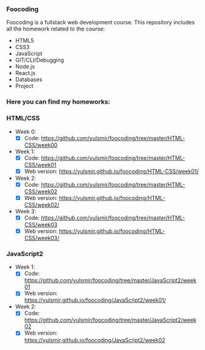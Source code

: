 ### Foocoding

Foocoding is a fullstack web development course.
This repository includes all the homework related to the course:

- HTML5
- CSS3
- JavaScript
- GIT/CLI/Debugging
- Node.js
- React.js
- Databases
- Project

### Here you can find my homeworks:

### HTML/CSS

- Week 0:
  - [x] Code: https://github.com/yulsmir/foocoding/tree/master/HTML-CSS/week00
- Week 1:
  - [x] Code: https://github.com/yulsmir/foocoding/tree/master/HTML-CSS/week01
  - [x] Web version: https://yulsmir.github.io/foocoding/HTML-CSS/week01/
- Week 2:
  - [x] Code: https://github.com/yulsmir/foocoding/tree/master/HTML-CSS/week02
  - [x] Web version: https://yulsmir.github.io/foocoding/HTML-CSS/week02/
- Week 3:
  - [x] Code: https://github.com/yulsmir/foocoding/tree/master/HTML-CSS/week03
  - [x] Web version: https://yulsmir.github.io/foocoding/HTML-CSS/week03/

### JavaScript2

- Week 1:
  - [x] Code: https://github.com/yulsmir/foocoding/tree/master/JavaScript2/week01
  - [x] Web version: https://yulsmir.github.io/foocoding/JavaScript2/week01/
- Week 2:
  - [x] Code: https://github.com/yulsmir/foocoding/tree/master/JavaScript2/week02
  - [x] Web version: https://yulsmir.github.io/foocoding/JavaScript2/week02

